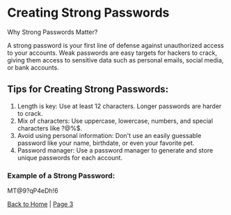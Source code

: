# Creating Strong Passwords
Why Strong Passwords Matter?

A strong password is your first line of defense against unauthorized access to your accounts. Weak passwords are easy targets for hackers to crack, giving them access to sensitive data such as personal emails, social media, or bank accounts.

## Tips for Creating Strong Passwords:
1. Length is key: Use at least 12 characters. Longer passwords are harder to crack.
2. Mix of characters: Use uppercase, lowercase, numbers, and special characters like ?@%$.
3. Avoid using personal information: Don't use an easily guessable password like your name, birthdate, or even your favorite pet.
4. Password manager: Use a password manager to generate and store unique passwords for each account.

### Example of a Strong Password:
MT@9?qP4eDh!6

[Back to Home](README.md) | [Page 3](page3.md)
